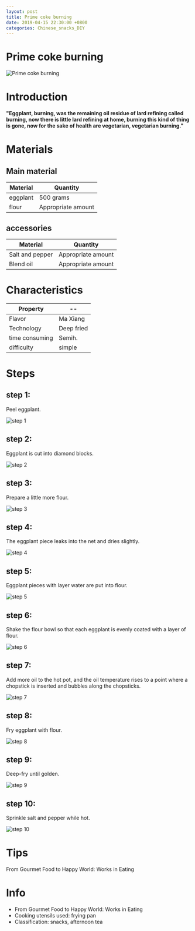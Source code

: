 ```yaml
---
layout: post
title: Prime coke burning
date: 2019-04-15 22:30:00 +0800
categories: Chinese_snacks_DIY
---
```


# Prime coke burning

![Prime coke burning]({{site.baseurl}}/img/413457/413457.jpg)

# Introduction

**"Eggplant, burning, was the remaining oil residue of lard refining called burning, now there is little lard refining at home, burning this kind of thing is gone, now for the sake of health are vegetarian, vegetarian burning."**

# Materials


## Main material

Material|Quantity
--|--
eggplant|500 grams
flour|Appropriate amount

## accessories

Material|Quantity
--|--
Salt and pepper|Appropriate amount
Blend oil|Appropriate amount

# Characteristics

Property|--
--|--
Flavor|Ma Xiang
Technology|Deep fried
time consuming|Semih.
difficulty|simple

# Steps

## step 1:

Peel eggplant.

![step 1]({{site.baseurl}}/img/413457/1.jpg)

## step 2:

Eggplant is cut into diamond blocks.

![step 2]({{site.baseurl}}/img/413457/2.jpg)

## step 3:

Prepare a little more flour.

![step 3]({{site.baseurl}}/img/413457/3.jpg)

## step 4:

The eggplant piece leaks into the net and dries slightly.

![step 4]({{site.baseurl}}/img/413457/4.jpg)

## step 5:

Eggplant pieces with layer water are put into flour.

![step 5]({{site.baseurl}}/img/413457/5.jpg)

## step 6:

Shake the flour bowl so that each eggplant is evenly coated with a layer of flour.

![step 6]({{site.baseurl}}/img/413457/6.jpg)

## step 7:

Add more oil to the hot pot, and the oil temperature rises to a point where a chopstick is inserted and bubbles along the chopsticks.

![step 7]({{site.baseurl}}/img/413457/7.jpg)

## step 8:

Fry eggplant with flour.

![step 8]({{site.baseurl}}/img/413457/8.jpg)

## step 9:

Deep-fry until golden.

![step 9]({{site.baseurl}}/img/413457/9.jpg)

## step 10:

Sprinkle salt and pepper while hot.

![step 10]({{site.baseurl}}/img/413457/10.jpg)

# Tips

From Gourmet Food to Happy World: Works in Eating

# Info

- From Gourmet Food to Happy World: Works in Eating
- Cooking utensils used: frying pan
- Classification: snacks, afternoon tea